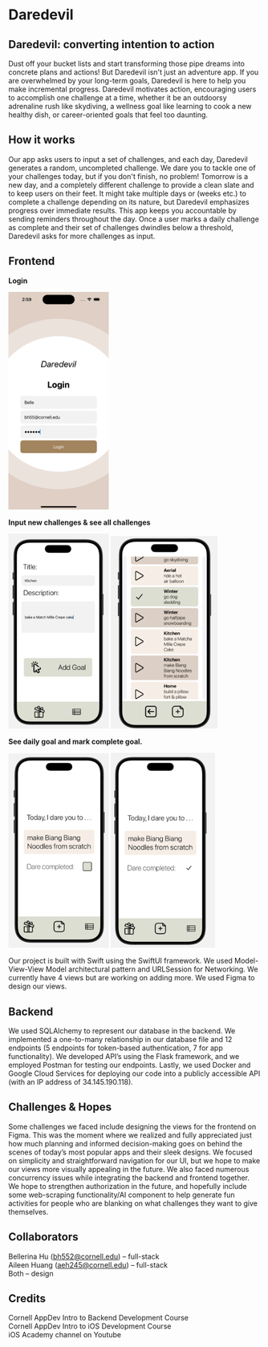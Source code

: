 # Daredevil 

## Daredevil: converting intention to action
Dust off your bucket lists and start transforming those pipe dreams into concrete plans and actions! But Daredevil isn't just an adventure app. If you are overwhelmed by your long-term goals, Daredevil is here to help you make incremental progress. Daredevil motivates action, encouraging users to accomplish one challenge at a time, whether it be an outdoorsy adrenaline rush like skydiving, a wellness goal like learning to cook a new healthy dish, or career-oriented goals that feel too daunting.

## How it works
Our app asks users to input a set of challenges, and each day, Daredevil generates a random, uncompleted challenge. We dare you to tackle one of your challenges today, but if you don't finish, no problem! Tomorrow is a new day, and a completely different challenge to provide a clean slate and to keep users on their feet. It might take multiple days or (weeks etc.) to complete a challenge depending on its nature, but Daredevil emphasizes progress over immediate results. This app keeps you accountable by sending reminders throughout the day. Once a user marks a daily challenge as complete and their set of challenges dwindles below a threshold, Daredevil asks for more challenges as input. 

## Frontend
**Login**
<p float="left">
  <img src="/readme_img/login.png" width="200" />
</p>

**Input new challenges & see all challenges**
<p float="left">
  <img src="/readme_img/newGoal.png" width="200" /> 
  <img src="/readme_img/allGoal.png" width="213" />
</p>

**See daily goal and mark complete goal.**
<p float="left">
  <img src="/readme_img/dailygoal.png" width="200" />
  <img src="/readme_img/completegoal.png" width="208">
</p>


Our project is built with Swift using the SwiftUI framework. We used Model-View-View Model architectural pattern and URLSession for Networking. We currently have 4 views but are working on adding more. We used Figma to design our views.

## Backend

We used SQLAlchemy to represent our database in the backend. We implemented a one-to-many relationship in our database file and 12 endpoints (5 endpoints for token-based authentication, 7 for app functionality). We developed API’s using the Flask framework, and we employed Postman for testing our endpoints. Lastly, we used Docker and Google Cloud Services for deploying our code into a publicly accessible API (with an IP address of 34.145.190.118). 

## Challenges & Hopes
Some challenges we faced include designing the views for the frontend on Figma. This was the moment where we realized and fully appreciated just how much planning and informed decision-making goes on behind the scenes of today’s most popular apps and their sleek designs. We focused on simplicity and straightforward navigation for our UI, but we hope to make our views more visually appealing in the future. We also faced numerous concurrency issues while integrating the backend and frontend together. We hope to strengthen authorization in the future, and hopefully include some web-scraping functionality/AI component to help generate fun activities for people who are blanking on what challenges they want to give themselves. 

## Collaborators
Bellerina Hu (bh552@cornell.edu) – full-stack   
Aileen Huang (aeh245@cornell.edu) – full-stack   
Both – design

## Credits
Cornell AppDev Intro to Backend Development Course  
Cornell AppDev Intro to iOS Development Course  
iOS Academy channel on Youtube
